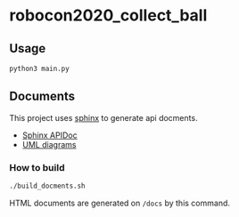 # robocon2020_collect_ball

## Usage

```bash
python3 main.py
```

## Documents
This project uses [sphinx](https://www.sphinx-doc.org/) to generate api docments.
- [Sphinx APIDoc](https://robocon2020lchikabteam.github.io/collect_ball/)
- [UML diagrams](https://github.com/Robocon2020LchikaBteam/collect_ball/blob/master/design_docs/uml_diagrams.md)

### How to build

```bash
./build_docments.sh
```
HTML documents are generated on `/docs` by this command.
